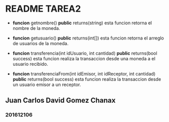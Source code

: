 # **README TAREA2**

* **funcion** getnombre() **public** returns(string) 
esta funcion retorna el nombre de la moneda.

* **funcion** getusuario() **public** returns(int[]) 
esta funcion retorna el arreglo de usuarios de la moneda.

* **funcion** transferencia(int idUsuario, int cantidad) **public** returns(bool success) 
esta funcion realiza la transaccion desde una moneda a el usuario recibido.

* **funcion** transferenciaFrom(int idEmisor, int idReceptor, int cantidad) **public** returns(bool success) 
esta funcion realiza la transaccion desde un usuario emisor a un receptor.

## Juan Carlos David Gomez Chanax
### 201612106